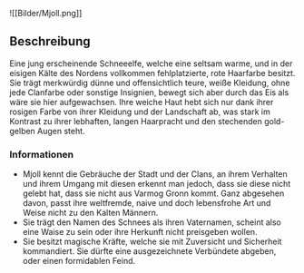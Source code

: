 ![[Bilder/Mjoll.png]]

## Beschreibung
Eine jung erscheinende Schneeelfe, welche eine seltsam warme, und in der eisigen Kälte des Nordens vollkommen fehlplatzierte, rote Haarfarbe besitzt. Sie trägt merkwürdig dünne und offensichtlich teure, weiße Kleidung, ohne jede Clanfarbe oder sonstige Insignien, bewegt sich aber durch das Eis als wäre sie hier aufgewachsen. Ihre weiche Haut hebt sich nur dank ihrer rosigen Farbe von ihrer Kleidung und der Landschaft ab, was stark im Kontrast zu ihrer lebhaften, langen Haarpracht und den stechenden gold-gelben Augen steht.

### Informationen
- Mjoll kennt die Gebräuche der Stadt und der Clans, an ihrem Verhalten und ihrem Umgang mit diesen erkennt man jedoch, dass sie diese nicht gelebt hat, dass sie nicht aus Varmog Gronn kommt. Ganz abgesehen davon, passt ihre weltfremde, naive und doch lebensfrohe Art und Weise nicht zu den Kalten Männern.
- Sie trägt den Namen des Schnees als ihren Vaternamen, scheint also eine Waise zu sein oder ihre Herkunft nicht preisgeben wollen.
- Sie besitzt magische Kräfte, welche sie mit Zuversicht und Sicherheit kommandiert. Sie dürfte eine ausgezeichnete Verbündete abgeben, oder einen formidablen Feind.